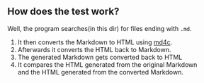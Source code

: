 ## How does the test work?

Well, the program searches(in this dir) for files ending with `.md`.

1. It then converts the Markdown to HTML using [md4c](https://github.com/tim-gromeyer/MarkdownEdit_md4c).
2. Afterwards it converts the HTML back to Markdown. 
3. The generated Markdown gets converted back to HTML
4. It compares the HTML generated from the original Markdown  
     and the HTML generated from the converted Markdown.
